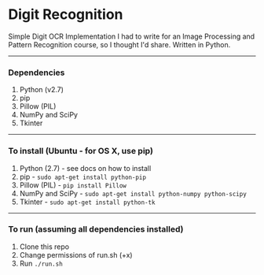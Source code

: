 # Digit Recognition
Simple Digit OCR Implementation I had to write for an Image Processing and Pattern Recognition course, so I thought I'd share. Written in Python.
___
### Dependencies
1. Python (v2.7)
2. pip
3. Pillow (PIL)
4. NumPy and SciPy
5. Tkinter

___

### To install (Ubuntu - for OS X, use pip)
1. Python (2.7) - see docs on how to install
2. pip - ```sudo apt-get install python-pip```
3. Pillow (PIL) - ```pip install Pillow```
4. NumPy and SciPy - ```sudo apt-get install python-numpy python-scipy```
5. Tkinter - ```sudo apt-get install python-tk```

___

### To run (assuming all dependencies installed)
1. Clone this repo
2. Change permissions of run.sh (+x)
3. Run ```./run.sh```
